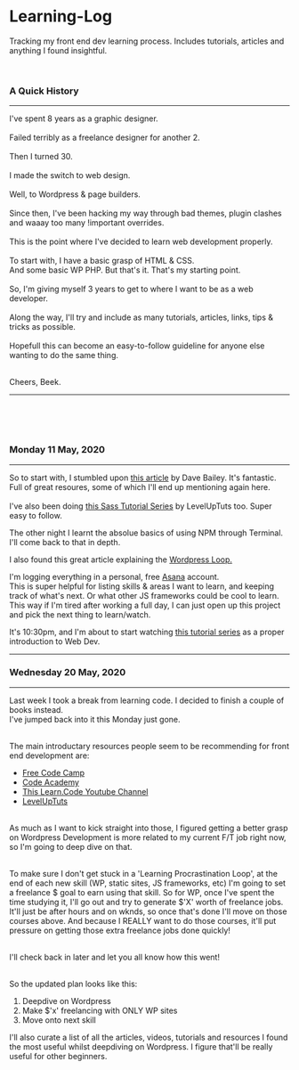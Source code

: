 # Learning-Log
Tracking my front end dev learning process. Includes tutorials, articles and anything I found insightful. 


<br>
<h3>A Quick History</h3>
<hr/>
I've spent 8 years as a graphic designer. <br><br>
Failed terribly as a freelance designer for another 2.<br><br>
Then I turned 30.<br><br>
I made the switch to web design.<br><br>
Well, to Wordpress & page builders. <br><br>
Since then, I've been hacking my way through bad themes, plugin clashes and waaay too many !important overrides. <bR><br>
This is the point where I've decided to learn web development properly. <br><br>
To start with, I have a basic grasp of HTML & CSS.<br>And some basic WP PHP. But that's it. That's my starting point. <br><br>
So, I'm giving myself 3 years to get to where I want to be as a web developer.<br><br>
Along the way, I'll try and include as many tutorials, articles, links, tips & tricks as possible. <br><br>Hopefull this can become an easy-to-follow guideline for anyone else wanting to do the same thing. <br><br>


Cheers, Beek.

<hr/>




<br><br><br>
<h3>Monday 11 May, 2020</h3>
<hr/>
So to start with, I stumbled upon <a href="https://medium.com/@davesuperman/how-to-learn-front-end-web-development-for-free-in-5-days-25aa6021aa3b" target="_blank">this article</a> by Dave Bailey. It's fantastic. Full of great resoures, some of which I'll end up mentioning again here. <br><br>
I've also been doing <a href="https://www.youtube.com/watch?v=13tfIjw4QrI&list=PL2CB1F80266E986EA&index=8" target="_blank">this Sass Tutorial Series</a> by LevelUpTuts too. Super easy to follow. 

The other night I learnt the absolue basics of using NPM through Terminal. I'll come back to that in depth.

I also found this great article explaining the <a href="https://blog.teamtreehouse.com/wordpress-loop-beginners-guide" target-="_blank">Wordpress Loop.</a>

I'm logging everything in a personal, free <a href="https://app.asana.com/" target="_blank">Asana</a> account.<br>
This is super helpful for listing skills & areas I want to learn, and keeping track of what's next. Or what other JS frameworks could be cool to learn. This way if I'm tired after working a full day, I can just open up this project and pick the next thing to learn/watch. 

It's 10:30pm, and I'm about to start watching <a href="https://www.youtube.com/watch?v=gQojMIhELvM&list=PLoYCgNOIyGAB_8_iq1cL8MVeun7cB6eNc" target="_blank">this tutorial series</a> as a proper introduction to Web Dev.
<hr/>


<h3>Wednesday 20 May, 2020</h3>
<hr/>

Last week I took a break from learning code. I decided to finish a couple of books instead. <br>
I've jumped back into it this Monday just gone.<br><br>

The main introductary resources people seem to be recommending for front end development are:
<ul>
  <li><a href="https://www.freecodecamp.org/learn/" target="_blank">Free Code Camp</a></li>
  <li><a href="https://www.codecademy.com/learn/learn-html" target="_blank">Code Academy</a></li>
  <li><a href="https://www.youtube.com/user/learncodeacademy" target="_blank">This Learn.Code Youtube Channel</a></li>
  <li><a href="https://www.youtube.com/user/LevelUpTuts" target="_blank">LevelUpTuts</a></li>
</ul><br>
As much as I want to kick straight into those, I figured getting a better grasp on Wordpress Development is more related to my current F/T job right now, so I'm going to deep dive on that.<br><br>

To make sure I don't get stuck in a 'Learning Procrastination Loop', at the end of each new skill (WP, static sites, JS frameworks, etc) I'm going to set a freelance $ goal to earn using that skill. So for WP, once I've spent the time studying it, I'll go out and try to generate $'X' worth of freelance jobs. It'll just be after hours and on wknds, so once that's done I'll move on those courses above. And because I REALLY want to do those courses, it'll put pressure on getting those extra freelance jobs done quickly! <br><br>

I'll check back in later and let you all know how this went! <br><br> 

So the updated plan looks like this:<br>
<ol>
  <li>Deepdive on Wordpress</li>
  <li>Make $'x' freelancing with ONLY WP sites</li>
  <li>Move onto next skill</li>
</ol>

I'll also curate a list of all the articles, videos, tutorials and resources I found the most useful whilst deepdiving on Wordpress. I figure that'll be really useful for other beginners. 
<br><br>











